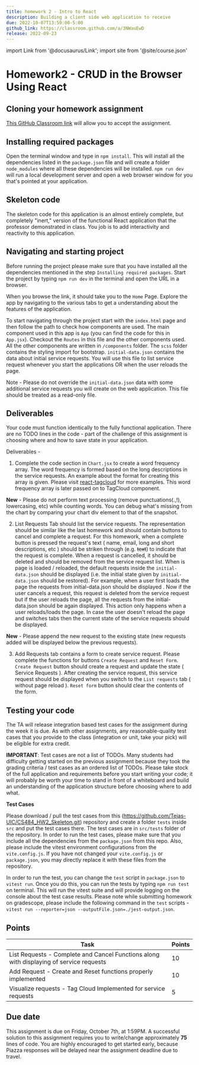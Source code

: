 ```yaml
---
title: homework 2 - Intro to React
description: Building a client side web application to receive
due: 2022-10-07T13:59:00-5:00
github_link: https://classroom.github.com/a/3NWauEwD
release: 2022-09-23
---
```


import Link from '@docusaurus/Link';
import site from '@site/course.json'

# Homework2 - CRUD in the Browser Using React

## Cloning your homework assignment

[This GitHub Classroom link](https://classroom.github.com/a/3NWauEwD) will allow you to accept the assignment.

## Installing required packages

Open the terminal window and type in `npm install`. This will install all the dependencies listed in the `package.json` file and will create a folder `node_modules` where all these dependencies will be installed. `npm run dev` will run a local development server and open a web browser window for you that's pointed at your application.

## Skeleton code

The skeleton code for this application is an almost entirely complete, but completely "inert," version of the functional React application that the professor demonstrated in class. You job is to add interactivity and reactivity to this application.

## Navigating and starting project

Before running the project please make sure that you have installed all the dependencies mentioned in the step `Installing required packages`. Start the project by typing `npm run dev` in the terminal and open the URL in a browser.

When you browse the link, it should take you to the `Home` Page. Explore the app by navigating to the various tabs to get a understanding about the features of the application.

To start navigating through the project start with the `index.html` page and then follow the path to check how components are used. The main component used in this app is `App` (you can find the code for this in `App.jsx`). Checkout the `Routes` in this file and the other components used. All the other components are written in `/components` folder. The `scss` folder contains the styling import for bootstrap. `initial-data.json` contains the data about initial service requests. You will use this file to list service request whenever you start the applications OR when the user reloads the page.

Note - Please do not override the `initial-data.json` data with some additional service requests you will create on the web application. This file should be treated as a read-only file.

## Deliverables

Your code must function identically to the fully functional application. There are no TODO lines in the code - part of the challenge of this assignment is choosing where and how to save state in your application.

Deliverables -

1. Complete the code section in `Chart.jsx` to create a word frequency array. The word frequency is formed based on the long descriptions in the service requests.
   An example about the format for creating this array is given. Please visit [react-tagcloud](https://www.npmjs.com/package/react-tagcloud) for more examples. This word frequency array is later passed on to TagCloud component.

**New** - Please do not perform text processing (remove punctuations(.,!), lowercasing, etc) while counting words. You can debug what's missing from the chart by comparing your chart div element to that of the snapshot.

2. List Requests Tab should list the service requests. The representation should be similar like the last homework and should contain buttons to cancel and complete a request. For this homework, when a complete button is pressed the request's text ( name, email, long and short descriptions, etc ) should be striken through (e.g. ~~text~~) to indicate that the request is complete.
   When a request is cancelled, it should be deleted and should be removed from the service request list.
   When is page is loaded / reloaded, the default requests inside the `initial-data.json` should be displayed (i.e. the initial state given by `initial-data.json` should be restored). For example, when a user first loads the page the requests from initial-data.json should be displayed . Now if the user cancels a request, this request is deleted from the service request but if the user reloads the page, all
   the requests from the initial-data.json should be again displayed. This action only happens when a user reloads/loads the page. In case the user doesn't reload the page and switches tabs then the current state of the service requests should be displayed.

**New** - Please append the new request to the existing state (new requests added will be displayed below the previous requests).

3. Add Requests tab contains a form to create service request. Please complete the functions for buttons `Create Request` and `Reset Form`. `Create Request` button should create a request and update the state ( Service Requests ). After creating the service request, this service request should be displayed when you switch to the `List requests` tab ( without page reload ). `Reset form` button should clear the contents of the form.

## Testing your code

The TA will release integration based test cases for the assignment during the week it is due. As with other assignments, any reasonable-quality test cases that you provide to the class (integration or unit, take your pick) will be eligible for extra credit.

**IMPORTANT**: Test cases are not a list of TODOs. Many students had difficulty getting started on the previous assignment because they took the grading criteria / test cases as an ordered list of TODOs. Please take stock of the full application and requirements before you start writing your code; it will probably be worth your time to stand in front of a whiteboard and build an understanding of the application structure before choosing where to add what.

**Test Cases**

Please download / pull the test cases from this (https://github.com/Tejas-UIC/CS484_HW2_Skeleton.git) repository and create a folder `tests` inside `src` and put the test cases there. The test cases are in `src/tests` folder of the repository. In order to run the test cases, please make sure that you include all the dependencies from the `package.json` from this repo. Also, please include the vitest environment configurations from the `vite.config.js`. If you have not changed your `vite.config.js` or `package.json`, you may directly replace it with these files from the repository.

In order to run the test, you can change the `test` script in `package.json` to `vitest run`. Once you do this, you can run the tests by typing `npm run test` on terminal. This will run the vitest suite and will provide logging on the console about the test case results. Please note while submitting homework on gradescope, please include the following command in the `test` scripts - `vitest run --reporter=json --outputFile.json=./jest-output.json`.

## Points

| Task                                                                                    | Points |
| --------------------------------------------------------------------------------------- | ------ |
| List Requests - Complete and Cancel Functions along with displaying of service requests | 10     |
| Add Request - Create and Reset functions properly implemented                           | 10     |
| Visualize requests - Tag Cloud Implemented for service requests                         | 5      |

## Due date

This assignment is due on Friday, October 7th, at 1:59PM. A successful solution to this assignment requires you to write/change approximately **75** lines of code. You are highly encouraged to get started early, because Piazza responses will be delayed near the assignment deadline due to travel.
